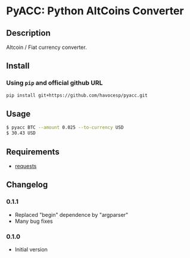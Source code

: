 # PyACC: Python AltCoins Converter

## Description

Altcoin / Fiat currency converter.

## Install

### Using `pip` and official github URL

```sh
pip install git+https://github.com/havocesp/pyacc.git
```

## Usage

```sh
$ pyacc BTC --amount 0.025 --to-currency USD
$ 30.43 USD
```

## Requirements

- [requests](https://pypi.org/project/requests)

## Changelog

### 0.1.1
- Replaced "begin" dependence by "argparser"
- Many bug fixes

### 0.1.0
- Initial version
